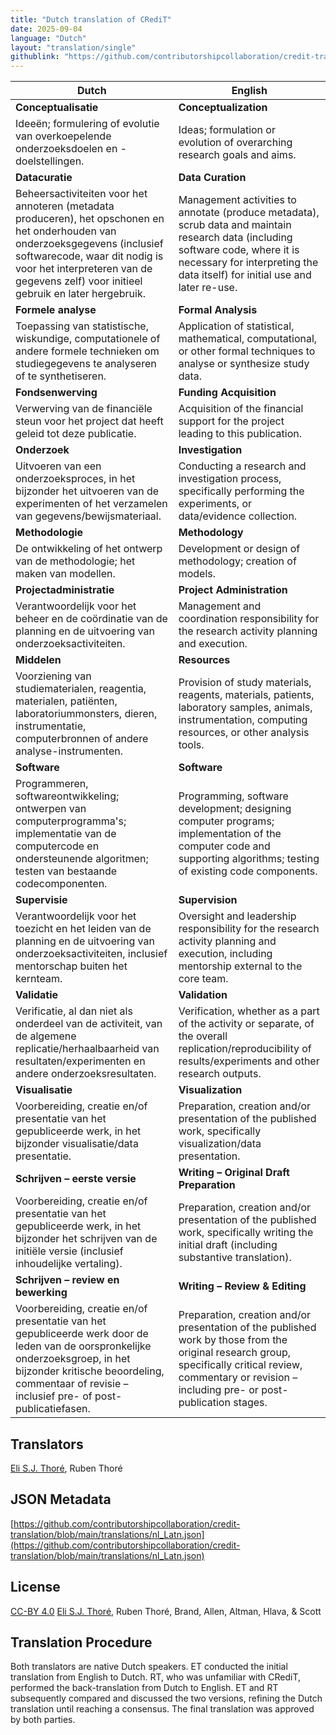 ```yaml
---
title: "Dutch translation of CRediT"
date: 2025-09-04
language: "Dutch"
layout: "translation/single"
githublink: "https://github.com/contributorshipcollaboration/credit-translation/blob/main/translations/nl_Latn.json"
---
```


| Dutch | English |
| --- | --- |
| **Conceptualisatie** | **Conceptualization** |
| Ideeën; formulering of evolutie van overkoepelende onderzoeksdoelen en -doelstellingen. | Ideas; formulation or evolution of overarching research goals and aims. |
| **Datacuratie** | **Data Curation** |
| Beheersactiviteiten voor het annoteren (metadata produceren), het opschonen en het onderhouden van onderzoeksgegevens (inclusief softwarecode, waar dit nodig is voor het interpreteren van de gegevens zelf) voor initieel gebruik en later hergebruik. | Management activities to annotate (produce metadata), scrub data and maintain research data (including software code, where it is necessary for interpreting the data itself) for initial use and later re-use. |
| **Formele analyse** | **Formal Analysis** |
| Toepassing van statistische, wiskundige, computationele of andere formele technieken om studiegegevens te analyseren of te synthetiseren. | Application of statistical, mathematical, computational, or other formal techniques to analyse or synthesize study data. |
| **Fondsenwerving** | **Funding Acquisition** |
| Verwerving van de financiële steun voor het project dat heeft geleid tot deze publicatie. | Acquisition of the financial support for the project leading to this publication. |
| **Onderzoek** | **Investigation** |
| Uitvoeren van een onderzoeksproces, in het bijzonder het uitvoeren van de experimenten of het verzamelen van gegevens/bewijsmateriaal. | Conducting a research and investigation process, specifically performing the experiments, or data/evidence collection. |
| **Methodologie** | **Methodology** |
| De ontwikkeling of het ontwerp van de methodologie; het maken van modellen. | Development or design of methodology; creation of models. |
| **Projectadministratie** | **Project Administration** |
| Verantwoordelijk voor het beheer en de coördinatie van de planning en de uitvoering van onderzoeksactiviteiten. | Management and coordination responsibility for the research activity planning and execution. |
| **Middelen** | **Resources** |
| Voorziening van studiematerialen, reagentia, materialen, patiënten, laboratoriummonsters, dieren, instrumentatie, computerbronnen of andere analyse-instrumenten. | Provision of study materials, reagents, materials, patients, laboratory samples, animals, instrumentation, computing resources, or other analysis tools. |
| **Software** | **Software** |
| Programmeren, softwareontwikkeling; ontwerpen van computerprogramma's; implementatie van de computercode en ondersteunende algoritmen; testen van bestaande codecomponenten. | Programming, software development; designing computer programs; implementation of the computer code and supporting algorithms; testing of existing code components. |
| **Supervisie** | **Supervision** |
| Verantwoordelijk voor het toezicht en het leiden van de planning en de uitvoering van onderzoeksactiviteiten, inclusief mentorschap buiten het kernteam. | Oversight and leadership responsibility for the research activity planning and execution, including mentorship external to the core team. |
| **Validatie** | **Validation** |
| Verificatie, al dan niet als onderdeel van de activiteit, van de algemene replicatie/herhaalbaarheid van resultaten/experimenten en andere onderzoeksresultaten. | Verification, whether as a part of the activity or separate, of the overall replication/reproducibility of results/experiments and other research outputs. |
| **Visualisatie** | **Visualization** |
| Voorbereiding, creatie en/of presentatie van het gepubliceerde werk, in het bijzonder visualisatie/data presentatie. | Preparation, creation and/or presentation of the published work, specifically visualization/data presentation. |
| **Schrijven – eerste versie** | **Writing – Original Draft Preparation** |
| Voorbereiding, creatie en/of presentatie van het gepubliceerde werk, in het bijzonder het schrijven van de initiële versie (inclusief inhoudelijke vertaling). | Preparation, creation and/or presentation of the published work, specifically writing the initial draft (including substantive translation). |
| **Schrijven – review en bewerking** | **Writing – Review & Editing** |
| Voorbereiding, creatie en/of presentatie van het gepubliceerde werk door de leden van de oorspronkelijke onderzoeksgroep, in het bijzonder kritische beoordeling, commentaar of revisie – inclusief pre- of post-publicatiefasen. | Preparation, creation and/or presentation of the published work by those from the original research group, specifically critical review, commentary or revision – including pre- or post-publication stages. |

## Translators

[Eli S.J. Thoré](https://orcid.org/0000-0002-0029-8404), Ruben  Thoré

## JSON Metadata

[https://github.com/contributorshipcollaboration/credit-translation/blob/main/translations/nl_Latn.json](https://github.com/contributorshipcollaboration/credit-translation/blob/main/translations/nl_Latn.json)

## License

[CC-BY 4.0](https://creativecommons.org/licenses/by/4.0/) [Eli S.J. Thoré](https://orcid.org/0000-0002-0029-8404), Ruben  Thoré, Brand, Allen, Altman, Hlava, & Scott

## Translation Procedure

Both translators are native Dutch speakers. ET conducted the initial translation from English to Dutch. RT, who was unfamiliar with CRediT, performed the back-translation from Dutch to English. ET and RT subsequently compared and discussed the two versions, refining the Dutch translation until reaching a consensus. The final translation was approved by both parties.